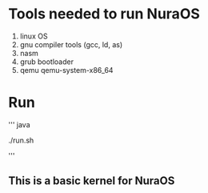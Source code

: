 # Tools needed to run NuraOS
1. linux OS
2. gnu compiler tools (gcc, ld, as)
3. nasm
4. grub bootloader
5. qemu qemu-system-x86_64

# Run

''' java

./run.sh

'''

## This is a basic kernel for NuraOS
